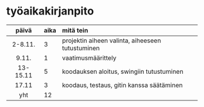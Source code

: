 # työaikakirjanpito

| päivä | aika | mitä tein  |
| :----:|:-----| :-----|
| 2-8.11.| 3    | projektin aiheen valinta, aiheeseen tutustuminen |
| 9.11.  | 1    | vaatimusmäärittely |
|13-15.11| 5    | koodauksen aloitus, swingiin tutustuminen |
|17.11   | 3    | koodaus, testaus, gitin kanssa säätäminen |
| yht    | 12   | |
